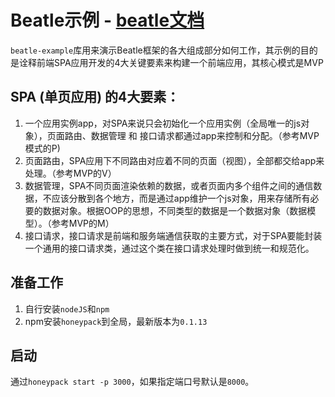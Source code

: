 # Beatle示例 - [beatle文档](https://www.npmjs.com/package/beatle-pro)
`beatle-example`库用来演示Beatle框架的各大组成部分如何工作，其示例的目的是诠释前端SPA应用开发的4大关键要素来构建一个前端应用，其核心模式是MVP

## SPA (单页应用) 的4大要素：

1. 一个应用实例app，对SPA来说只会初始化一个应用实例（全局唯一的js对象），页面路由、数据管理 和 接口请求都通过app来控制和分配。（参考MVP模式的P)
2. 页面路由，SPA应用下不同路由对应着不同的页面（视图），全部都交给app来处理。（参考MVP的V）
3. 数据管理，SPA不同页面渲染依赖的数据，或者页面内多个组件之间的通信数据，不应该分散到各个地方，而是通过app维护一个js对象，用来存储所有必要的数据对象。根据OOP的思想，不同类型的数据是一个数据对象（数据模型）。（参考MVP的M）
4. 接口请求，接口请求是前端和服务端通信获取的主要方式，对于SPA要能封装一个通用的接口请求类，通过这个类在接口请求处理时做到统一和规范化。


## 准备工作
1. 自行安装`nodeJS`和`npm`
2. npm安装`honeypack`到全局，最新版本为`0.1.13`

## 启动
通过`honeypack start -p 3000`，如果指定端口号默认是`8000`。